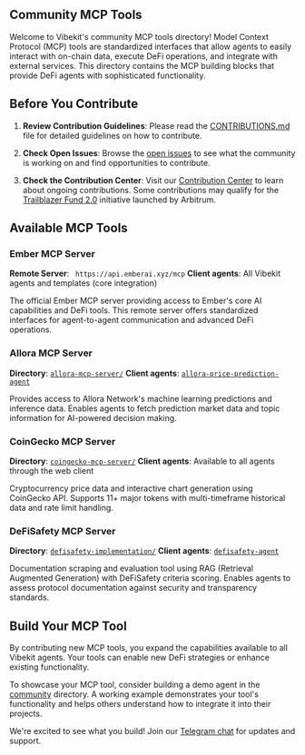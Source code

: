 ## Community MCP Tools

Welcome to Vibekit's community MCP tools directory! Model Context Protocol (MCP) tools are standardized interfaces that allow agents to easily interact with on-chain data, execute DeFi operations, and integrate with external services. This directory contains the MCP building blocks that provide DeFi agents with sophisticated functionality.

## Before You Contribute

1. **Review Contribution Guidelines**: Please read the [CONTRIBUTIONS.md](https://github.com/EmberAGI/arbitrum-vibekit/blob/main/CONTRIBUTIONS.md) file for detailed guidelines on how to contribute.

2. **Check Open Issues**: Browse the [open issues](https://github.com/EmberAGI/arbitrum-vibekit/issues) to see what the community is working on and find opportunities to contribute.

3. **Check the Contribution Center**: Visit our [Contribution Center](https://github.com/orgs/EmberAGI/projects/13) to learn about ongoing contributions. Some contributions may qualify for the [Trailblazer Fund 2.0](https://www.emberai.xyz/blog/introducing-arbitrum-vibekit-and-the-trailblazer-fund-2-0) initiative launched by Arbitrum.

## Available MCP Tools

### Ember MCP Server

**Remote Server**: ` https://api.emberai.xyz/mcp`
**Client agents**: All Vibekit agents and templates (core integration)

The official Ember MCP server providing access to Ember's core AI capabilities and DeFi tools. This remote server offers standardized interfaces for agent-to-agent communication and advanced DeFi operations.

### Allora MCP Server

**Directory**: [`allora-mcp-server/`](./allora-mcp-server/)
**Client agents**: [`allora-price-prediction-agent`](../../community/allora-price-prediction-agent/)

Provides access to Allora Network's machine learning predictions and inference data. Enables agents to fetch prediction market data and topic information for AI-powered decision making.

### CoinGecko MCP Server

**Directory**: [`coingecko-mcp-server/`](./coingecko-mcp-server/)
**Client agents**: Available to all agents through the web client

Cryptocurrency price data and interactive chart generation using CoinGecko API. Supports 11+ major tokens with multi-timeframe historical data and rate limit handling.

### DeFiSafety MCP Server

**Directory**: [`defisafety-implementation/`](./defisafety-implementation/)
**Client agents**: [`defisafety-agent`](../../community/defisafety-agent/)

Documentation scraping and evaluation tool using RAG (Retrieval Augmented Generation) with DeFiSafety criteria scoring. Enables agents to assess protocol documentation against security and transparency standards.

## Build Your MCP Tool

By contributing new MCP tools, you expand the capabilities available to all Vibekit agents. Your tools can enable new DeFi strategies or enhance existing functionality.

To showcase your MCP tool, consider building a demo agent in the [community](https://github.com/EmberAGI/arbitrum-vibekit/tree/main/typescript/community) directory. A working example demonstrates your tool's functionality and helps others understand how to integrate it into their projects.

We're excited to see what you build! Join our [Telegram chat](https://t.me/EmberChat) for updates and support.
